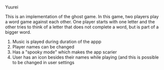 Yuurei

This is an implementation of the ghost game. In this game, two players play a word game against each other. One player starts with one letter and the other tries to think of a letter that does not complete a word, but is part of a bigger word.

<ol>
<li>Music is played during duration of the appp</li>
<li>Player names can be changed</li>
<li>Has a "spooky mode" which makes the app scarier</li>
<li>User has an icon besides their names while playing (and this is possible to be changed in user settings</li>
</ol>  